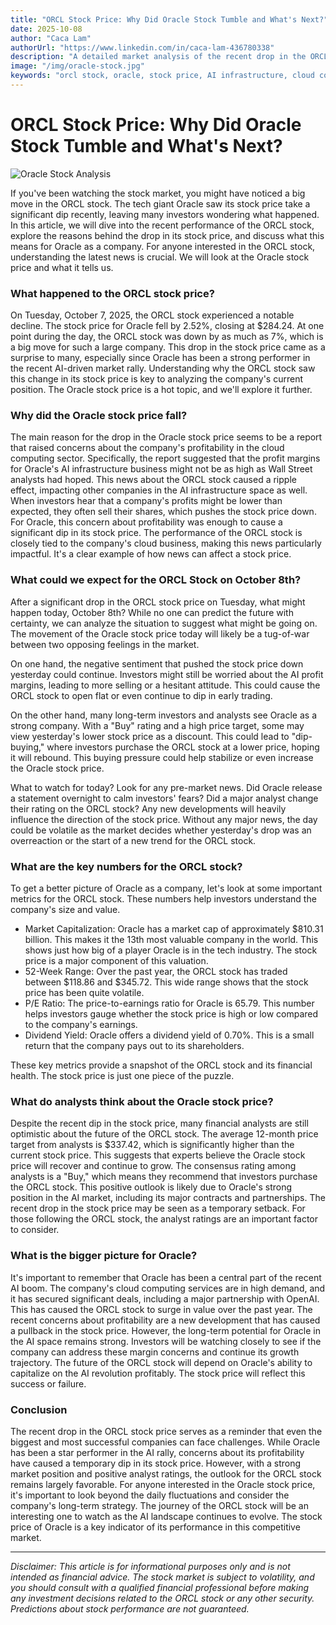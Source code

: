 ```yaml
---
title: "ORCL Stock Price: Why Did Oracle Stock Tumble and What's Next?"
date: 2025-10-08
author: "Caca Lam"
authorUrl: "https://www.linkedin.com/in/caca-lam-436780338"
description: "A detailed market analysis of the recent drop in the ORCL stock price. This article explores the factors affecting the Oracle stock, its current stock price, and provides an outlook on what to watch for."
image: "/img/oracle-stock.jpg"
keywords: "orcl stock, oracle, stock price, AI infrastructure, cloud computing"
---
```


# ORCL Stock Price: Why Did Oracle Stock Tumble and What's Next?

![Oracle Stock Analysis](/img/oracle-stock.jpg)

If you've been watching the stock market, you might have noticed a big move in the ORCL stock. The tech giant Oracle saw its stock price take a significant dip recently, leaving many investors wondering what happened. In this article, we will dive into the recent performance of the ORCL stock, explore the reasons behind the drop in its stock price, and discuss what this means for Oracle as a company. For anyone interested in the ORCL stock, understanding the latest news is crucial. We will look at the Oracle stock price and what it tells us.

### What happened to the ORCL stock price?

On Tuesday, October 7, 2025, the ORCL stock experienced a notable decline. The stock price for Oracle fell by 2.52%, closing at $284.24. At one point during the day, the ORCL stock was down by as much as 7%, which is a big move for such a large company. This drop in the stock price came as a surprise to many, especially since Oracle has been a strong performer in the recent AI-driven market rally. Understanding why the ORCL stock saw this change in its stock price is key to analyzing the company's current position. The Oracle stock price is a hot topic, and we'll explore it further.

### Why did the Oracle stock price fall?

The main reason for the drop in the Oracle stock price seems to be a report that raised concerns about the company's profitability in the cloud computing sector. Specifically, the report suggested that the profit margins for Oracle's AI infrastructure business might not be as high as Wall Street analysts had hoped. This news about the ORCL stock caused a ripple effect, impacting other companies in the AI infrastructure space as well. When investors hear that a company's profits might be lower than expected, they often sell their shares, which pushes the stock price down. For Oracle, this concern about profitability was enough to cause a significant dip in its stock price. The performance of the ORCL stock is closely tied to the company's cloud business, making this news particularly impactful. It's a clear example of how news can affect a stock price.

### What could we expect for the ORCL Stock on October 8th?

After a significant drop in the ORCL stock price on Tuesday, what might happen today, October 8th? While no one can predict the future with certainty, we can analyze the situation to suggest what might be going on. The movement of the Oracle stock price today will likely be a tug-of-war between two opposing feelings in the market.

On one hand, the negative sentiment that pushed the stock price down yesterday could continue. Investors might still be worried about the AI profit margins, leading to more selling or a hesitant attitude. This could cause the ORCL stock to open flat or even continue to dip in early trading.

On the other hand, many long-term investors and analysts see Oracle as a strong company. With a "Buy" rating and a high price target, some may view yesterday's lower stock price as a discount. This could lead to "dip-buying," where investors purchase the ORCL stock at a lower price, hoping it will rebound. This buying pressure could help stabilize or even increase the Oracle stock price.

What to watch for today? Look for any pre-market news. Did Oracle release a statement overnight to calm investors' fears? Did a major analyst change their rating on the ORCL stock? Any new developments will heavily influence the direction of the stock price. Without any major news, the day could be volatile as the market decides whether yesterday's drop was an overreaction or the start of a new trend for the ORCL stock.

### What are the key numbers for the ORCL stock?

To get a better picture of Oracle as a company, let's look at some important metrics for the ORCL stock. These numbers help investors understand the company's size and value.

  * Market Capitalization: Oracle has a market cap of approximately $810.31 billion. This makes it the 13th most valuable company in the world. This shows just how big of a player Oracle is in the tech industry. The stock price is a major component of this valuation.
  * 52-Week Range: Over the past year, the ORCL stock has traded between $118.86 and $345.72. This wide range shows that the stock price has been quite volatile.
  * P/E Ratio: The price-to-earnings ratio for Oracle is 65.79. This number helps investors gauge whether the stock price is high or low compared to the company's earnings.
  * Dividend Yield: Oracle offers a dividend yield of 0.70%. This is a small return that the company pays out to its shareholders.

These key metrics provide a snapshot of the ORCL stock and its financial health. The stock price is just one piece of the puzzle.

### What do analysts think about the Oracle stock price?

Despite the recent dip in the stock price, many financial analysts are still optimistic about the future of the ORCL stock. The average 12-month price target from analysts is $337.42, which is significantly higher than the current stock price. This suggests that experts believe the Oracle stock price will recover and continue to grow. The consensus rating among analysts is a "Buy," which means they recommend that investors purchase the ORCL stock. This positive outlook is likely due to Oracle's strong position in the AI market, including its major contracts and partnerships. The recent drop in the stock price may be seen as a temporary setback. For those following the ORCL stock, the analyst ratings are an important factor to consider.

### What is the bigger picture for Oracle?

It's important to remember that Oracle has been a central part of the recent AI boom. The company's cloud computing services are in high demand, and it has secured significant deals, including a major partnership with OpenAI. This has caused the ORCL stock to surge in value over the past year. The recent concerns about profitability are a new development that has caused a pullback in the stock price. However, the long-term potential for Oracle in the AI space remains strong. Investors will be watching closely to see if the company can address these margin concerns and continue its growth trajectory. The future of the ORCL stock will depend on Oracle's ability to capitalize on the AI revolution profitably. The stock price will reflect this success or failure.

### Conclusion

The recent drop in the ORCL stock price serves as a reminder that even the biggest and most successful companies can face challenges. While Oracle has been a star performer in the AI rally, concerns about its profitability have caused a temporary dip in its stock price. However, with a strong market position and positive analyst ratings, the outlook for the ORCL stock remains largely favorable. For anyone interested in the Oracle stock price, it's important to look beyond the daily fluctuations and consider the company's long-term strategy. The journey of the ORCL stock will be an interesting one to watch as the AI landscape continues to evolve. The stock price of Oracle is a key indicator of its performance in this competitive market.

-----

*Disclaimer: This article is for informational purposes only and is not intended as financial advice. The stock market is subject to volatility, and you should consult with a qualified financial professional before making any investment decisions related to the ORCL stock or any other security. Predictions about stock performance are not guaranteed.*